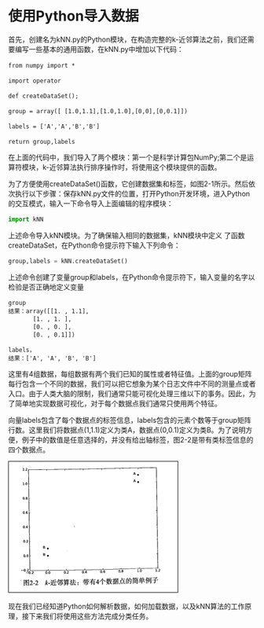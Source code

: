 # 使用Python导入数据

首先，创建名为kNN.py的Python模块，在构造完整的k-近邻算法之前，我们还需要编写一些基本的通用函数，在kNN.py中增加以下代码：

`from numpy import *`

`import operator`

`def createDataSet();`

`group = array([ [1.0,1.1],[1.0,1.0],[0,0],[0,0.1]])`

`labels = ['A','A','B','B']`

`return group,labels`

在上面的代码中，我们导入了两个模块：第一个是科学计算包NumPy;第二个是运算符模块，k-近邻算法执行排序操作时，将使用这个模块提供的函数。

为了方便使用createDataSet\(\)函数，它创建数据集和标签，如图2-1所示。然后依次执行以下步骤：保存kNN.py文件的位置，打开Python开发环境，进入Python的交互模式，输入一下命令导入上面编辑的程序模块：

```py
import kNN
```

上述命令导入kNN模块。为了确保输入相同的数据集，kNN模块中定义 了函数createDataSet，在Python命令提示符下输入下列命令：

```py
group,labels = kNN.createDataSet()
```

上述命令创建了变量group和labels，在Python命令提示符下，输入变量的名字以检验是否正确地定义变量

```
group
结果：array([[1. , 1.1],
       [1. , 1. ],
       [0. , 0. ],
       [0. , 0.1]])
```

```
labels，
结果：['A', 'A', 'B', 'B']
```

这里有4组数据，每组数据有两个我们已知的属性或者特征值。上面的group矩阵每行包含一个不同的数据，我们可以把它想象为某个日志文件中不同的测量点或者入口。由于人类大脑的限制，我们通常只能可视化处理三维以下的事务。因此，为了简单地实现数据可视化，对于每个数据点我们通常只使用两个特征。

向量labels包含了每个数据点的标签信息，labels包含的元素个数等于group矩阵行数。这里我们将数据点\(1,1.1\)定义为类A，数据点\(0,0.1\)定义为类B。为了说明方便，例子中的数值是任意选择的，并没有给出轴标签，图2-2是带有类标签信息的四个数据点。

![](/assets/带有类标签的四个数据点.png)

现在我们已经知道Python如何解析数据，如何加载数据，以及kNN算法的工作原理，接下来我们将使用这些方法完成分类任务。









